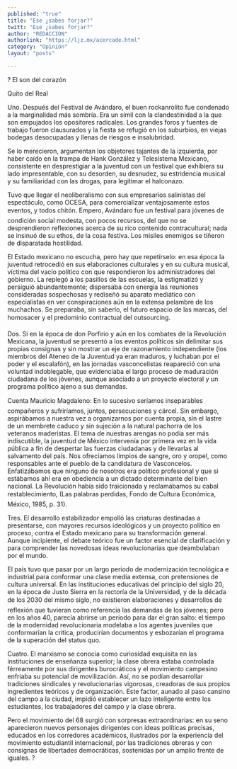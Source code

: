 ```yaml
---
published: "true"
title: "Ese ¿sabes forjar?"
twitt: "Ese ¿sabes forjar?"
author: "REDACCION"
authorlink: "https://ljz.mx/acercade.html"
category: "Opinión"
layout: "posts"

---
```



  ? El son del corazón



  Quito del Real



  Uno. Después del Festival de Avándaro, el buen rockanrolito fue condenado a la marginalidad más sombría. Era un símil con la clandestinidad a la que son empujados los opositores radicales. Los grandes foros y fuentes de trabajo fueron clausurados y la fiesta se refugió en los suburbios, en viejas bodegas desocupadas y llenas de riesgos e insalubridad.



  Se lo merecieron, argumentan los objetores tajantes de la izquierda, por haber caído en la trampa de Hank González y Telesistema Mexicano, consistente en desprestigiar a la juventud con un festival que exhibiera su lado impresentable, con su desorden, su desnudez, su estridencia musical y su familiaridad con las drogas, para legitimar el halconazo.



  Tuvo que llegar el neoliberalismo con sus empresarios salinistas del espectáculo, como OCESA, para comercializar ventajosamente estos eventos, y todos chitón. Empero, Avándaro fue un festival para jóvenes de condición social modesta, con pocos recursos, del que no se desprendieron reflexiones acerca de su rico contenido contracultural; nada se insinuó de su ethos, de la cosa festiva. Los misiles enemigos se tiñeron de disparatada hostilidad.



  El Estado mexicano no escucha, pero hay que repetírselo: en esa época la juventud retrocedió en sus elaboraciones culturales y en su cultura musical, víctima del vacío político con que respondieron los administradores del gobierno. La replegó a los pasillos de las escuelas, la estigmatizó y persiguió abundantemente; dispersaba con energía las reuniones consideradas sospechosas y rediseñó su aparato mediático con especialistas en ver conspiraciones aún en la extensa pelambre de los muchachos. Se preparaba, sin saberlo, el futuro espacio de las marcas, del homosacer y el predominio contractual del outsourcing.



  Dos. Si en la época de don Porfirio y aún en los combates de la Revolución Mexicana, la juventud se presentó a los eventos políticos sin delimitar sus propias consignas y sin mostrar un eje de razonamiento independiente (los miembros del Ateneo de la Juventud ya eran maduros, y luchaban por el poder y el escalafón), en las jornadas vasconcelistas reapareció con una voluntad indoblegable, que evidenciaba el largo proceso de maduración ciudadana de los jóvenes, aunque asociado a un proyecto electoral y un programa político ajeno a sus demandas.



  Cuenta Mauricio Magdaleno: En lo sucesivo seríamos inseparables compañeros y sufriríamos, juntos, persecuciones y cárcel. Sin embargo, aspirábamos a nuestra vez a organizarnos por cuenta propia, sin el lastre de un membrete caduco y sin sujeción a la natural pachorra de los veteranos maderistas. El tema de nuestras arengas no podía ser más indiscutible, la juventud de México intervenía por primera vez en la vida pública a fin de despertar las fuerzas ciudadanas y de llevarlas al salvamento del país. Nos ofrecíamos limpios de sangre, oro y oropel, como responsables ante el pueblo de la candidatura de Vasconcelos. Enfatizábamos que ninguno de nosotros era político profesional y que si estábamos ahí era en obediencia a un dictado determinante del bien nacional. La Revolución había sido traicionada y reclamábamos su cabal restablecimiento, (Las palabras perdidas, Fondo de Cultura Económica, México, 1985, p. 31).



  Tres. El desarrollo estabilizador empolló las criaturas destinadas a presentarse, con mayores recursos ideológicos y un proyecto político en proceso, contra el Estado mexicano para su transformación general. Aunque incipiente, el debate teórico fue un factor esencial de clarificación y para comprender las novedosas ideas revolucionarias que deambulaban por el mundo.



  El país tuvo que pasar por un largo periodo de modernización tecnológica e industrial para conformar una clase media extensa, con pretensiones de cultura universal. En las instituciones educativas del principio del siglo 20, en la época de Justo Sierra en la rectoría de la Universidad, y de la década de los 2030 del mismo siglo, no existieron elaboraciones y desarrollos de reflexión que tuvieran como referencia las demandas de los jóvenes; pero en los años 40, parecía abrirse un periodo para dar el gran salto: el tiempo de la modernidad revolucionaria modelaba a los agentes juveniles que conformarían la crítica, producirían documentos y esbozarían el programa de la superación del status quo.



  Cuatro. El marxismo se conocía como curiosidad exquisita en las instituciones de enseñanza superior; la clase obrera estaba controlada férreamente por sus dirigentes burocráticos y el movimiento campesino enfriaba su potencial de movilización. Así, no se podían desarrollar tradiciones sindicales y revolucionarias vigorosas, creadoras de sus propios ingredientes teóricos y de organización. Este factor, aunado al paso cansino del campo a la ciudad, impidió establecer un lazo inteligente entre los estudiantes, los trabajadores del campo y la clase obrera.



  Pero el movimiento del 68 surgió con sorpresas extraordinarias: en su seno aparecieron nuevos personajes dirigentes con ideas políticas precisas, educados en los corredores académicos, ilustrados por la experiencia del movimiento estudiantil internacional, por las tradiciones obreras y con consignas de libertades democráticas, sostenidas por un amplio frente de iguales. ?

